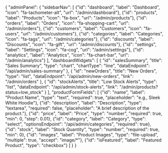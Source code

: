 {
  "adminPanel": {
    "sidebarNav": [
      {"id": "dashboard", "label": "Dashboard", "icon": "fa-tachometer-alt", "url": "/admin/dashboard"},
      {"id": "products", "label": "Products", "icon": "fa-box", "url": "/admin/products"},
      {"id": "orders", "label": "Orders", "icon": "fa-shopping-cart", "url": "/admin/orders"},
      {"id": "customers", "label": "Customers", "icon": "fa-users", "url": "/admin/customers"},
      {"id": "categories", "label": "Categories", "icon": "fa-tags", "url": "/admin/categories"},
      {"id": "discounts", "label": "Discounts", "icon": "fa-gift", "url": "/admin/discounts"},
      {"id": "settings", "label": "Settings", "icon": "fa-cog", "url": "/admin/settings"},
      {"id": "analytics", "label": "Analytics", "icon": "fa-chart-bar", "url": "/admin/analytics"}
    ],
    "dashboardWidgets": [
      {
        "id": "salesSummary",
        "title": "Sales Summary",
        "type": "chart",
        "chartType": "line",
        "dataEndpoint": "/api/admin/sales-summary"
      },
      {
        "id": "newOrders",
        "title": "New Orders",
        "type": "list",
        "dataEndpoint": "/api/admin/new-orders",
        "link": "/admin/orders"
      },
      {
        "id": "stockAlerts",
        "title": "Low Stock Alerts",
        "type": "list",
        "dataEndpoint": "/api/admin/stock-alerts",
        "link": "/admin/products?status=low_stock"
      }
    ],
    "productFormFields": [
      {"id": "name", "label": "Product Name", "type": "text", "required": true, "placeholder": "e.g., Sleek White Hoodie"},
      {"id": "description", "label": "Description", "type": "textarea", "required": false, "placeholder": "A brief description of the product."},
      {"id": "price", "label": "Price", "type": "number", "required": true, "min": 0, "step": 0.01},
      {"id": "category", "label": "Category", "type": "select", "optionsEndpoint": "/api/admin/categories", "required": true},
      {"id": "stock", "label": "Stock Quantity", "type": "number", "required": true, "min": 0},
      {"id": "images", "label": "Product Images", "type": "file-upload", "multiple": true, "accept": "image/*"},
      {"id": "isFeatured", "label": "Featured Product", "type": "checkbox"}
    ]
  }
}